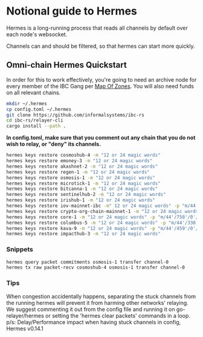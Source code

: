 # Notional guide to Hermes

Hermes is a long-running process that reads all channels by default over each node's websocket.  

Channels can and should be filtered, so that hermes can start more quickly. 

## Omni-chain Hermes Quickstart
In order for this to work effectively, you're going to need an archive node for every member of the IBC Gang per [Map Of Zones](https://mapofzones.com). You will also need funds on all relevant chains.  

```bash
mkdir ~/.hermes
cp config.toml ~/.hermes
git clone https://github.com/informalsystems/ibc-rs
cd ibc-rs/relayer-cli
cargo install --path .
```

**In config.toml, make sure that you comment out any chain that you do not wish to relay, or "deny" its channels.**


```bash
hermes keys restore cosmoshub-4 -m "12 or 24 magic words"
hermes keys restore emoney-3 -m "12 or 24 magic words"
hermes keys restore akashnet-2 -m "12 or 24 magic words"
hermes keys restore regen-1 -m "12 or 24 magic words"
hermes keys restore osmosis-1 -m "12 or 24 magic words"
hermes keys restore microtick-1 -m "12 or 24 magic words"
hermes keys restore bitcanna-1 -m "12 or 24 magic words"
hermes keys restore sentinelhub-2 -m "12 or 24 magic words"
hermes keys restore irishub-1 -m "12 or 24 magic words"
hermes keys restore iov-mainnet-ibc -m" 12 or 24 magic words" -p "m/44'/234'/0'/0/0"
hermes keys restore crypto-org-chain-mainnet-1 -m "12 or 24 magic words" -p "m/44'/394'/0'/0/0"
hermes keys restore core-1 -m "12 or 24 magic words" -p "m/44'/750'/0'/0/0"
hermes keys restore columbus-5 -m "12 or 24 magic words" -p "m/44'/330'/0'/0/0"
hermes keys restore kava-9 -m "12 or 24 magic words" -p "m/44'/459'/0'/0/0"
hermes keys restore impacthub-3 -m "12 or 24 magic words"
``` 




### Snippets
```bash
hermes query packet commitments osmosis-1 transfer channel-0
hermes tx raw packet-recv cosmoshub-4 osmosis-1 transfer channel-0
```

### Tips
When congestion accidentally happens, separating the stuck channels from the running hermes will prevent it from harming other networks' relaying. We suggest commenting it out from the config file and running it on go-relayer/hermes or setting the 'hermes clear packets' commands in a loop.
p/s: Delay/Performance impact when having stuck channels in config, Hermes v0.14.1
